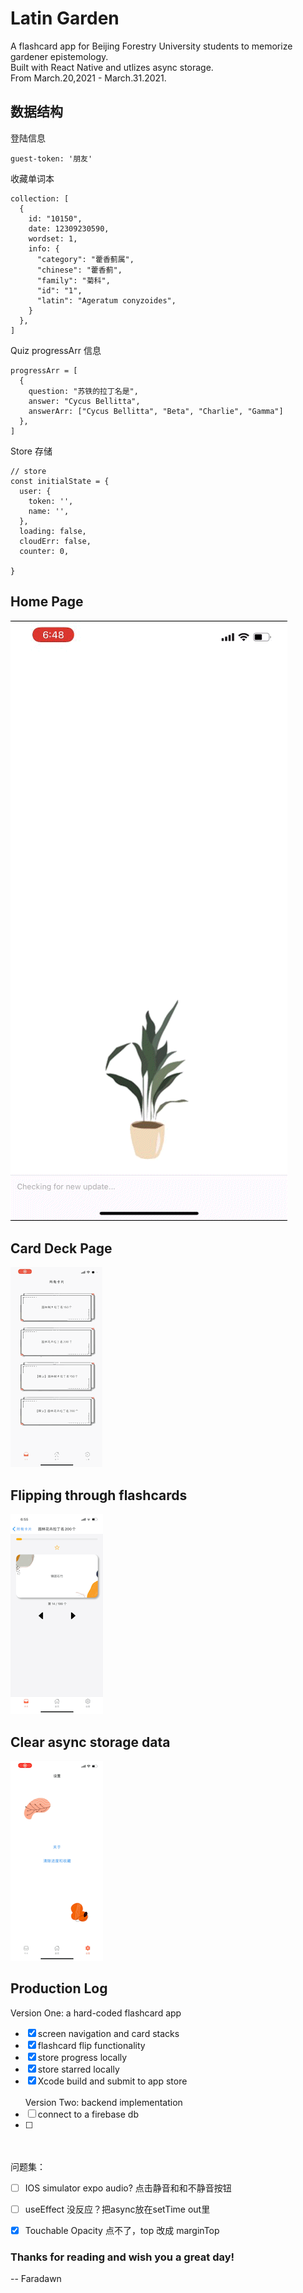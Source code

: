 # Latin Garden
A flashcard app for Beijing Forestry University students to memorize gardener epistemology.  
Built with React Native and utlizes async storage.  
From March.20,2021 - March.31.2021.   

## 数据结构
登陆信息
```
guest-token: '朋友'
```

收藏单词本
```
collection: [
  {
    id: "10150",
    date: 12309230590,
    wordset: 1,
    info: {
      "category": "藿香蓟属",
      "chinese": "藿香蓟",
      "family": "菊科",
      "id": "1",
      "latin": "Ageratum conyzoides",
    }
  },
]
```

Quiz progressArr 信息
```
progressArr = [
  {
    question: "苏铁的拉丁名是",
    answer: "Cycus Bellitta",
    answerArr: ["Cycus Bellitta", "Beta", "Charlie", "Gamma"]
  },
]
```

Store 存储
```
// store
const initialState = {
  user: {
    token: '',
    name: '',
  },
  loading: false,
  cloudErr: false,
  counter: 0,

} 
```




## Home Page
![home page demo](./assets/demo1.GIF)

## Card Deck Page
![card deck demo](./assets/demo2.GIF)

## Flipping through flashcards
![flashcard demo](./assets/demo3.GIF)

## Clear async storage data
![clear storage](./assets/demo4.GIF)



## Production Log 
Version One: a hard-coded flashcard app
- [x] screen navigation and card stacks
- [x] flashcard flip functionality
- [x] store progress locally
- [x] store starred locally
- [x] Xcode build and submit to app store
<br></br>
Version Two: backend implementation
- [ ] connect to a firebase db
- [ ]
<br></br>
问题集：
- [ ] IOS simulator expo audio? 点击静音和和不静音按钮
- [ ] useEffect 没反应？把async放在setTime out里
- [x] Touchable Opacity 点不了，top 改成 marginTop



### Thanks for reading and wish you a great day!
-- Faradawn





